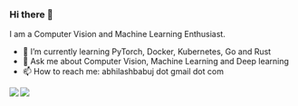 ### Hi there 👋

<!--
**abhilb/abhilb** is a ✨ _special_ ✨ repository because its `README.md` (this file) appears on your GitHub profile.

Here are some ideas to get you started:

- 🔭 I’m currently working on ...
- 🌱 I’m currently learning ...
- 👯 I’m looking to collaborate on ...
- 🤔 I’m looking for help with ...
- 💬 Ask me about ...
- 📫 How to reach me: ...
- 😄 Pronouns: ...
- ⚡ Fun fact: ...
-->

I am a Computer Vision and Machine Learning Enthusiast. 


- 🌱 I’m currently learning PyTorch, Docker, Kubernetes, Go and Rust
- 💬 Ask me about Computer Vision, Machine Learning and Deep learning
- 📫 How to reach me: abhilashbabuj dot gmail dot com
<div>
<a>
  <img  align="left" src="https://github-readme-stats.vercel.app/api?username=abhilb&show_icons=true&theme=tokyonight" />
</a>
<a>
  <img align="left" src="https://github-readme-stats.vercel.app/api/top-langs/?username=abhilb&theme=tokyonight" />
</a>
</div>
